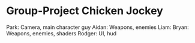 # Group-Project Chicken Jockey
 
Park: Camera, main character guy
Aidan: Weapons, enemies
Liam: 
Bryan: Weapons, enemies, shaders
Rodger: UI, hud
